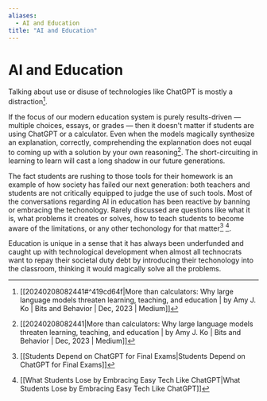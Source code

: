 ```yaml
---
aliases:
  - AI and Education
title: "AI and Education"
---
```


# AI and Education

Talking about use or disuse of technologies like ChatGPT is mostly a distraction[^1].

If the focus of our modern education system is purely results-driven — multiple choices, essays, or grades — then it doesn't matter if students are using ChatGPT or a calculator. Even when the models magically synthesize an explanation, correctly, comprehending the explannation does not euqal to coming up with a solution by your own reasoning[^2]. The short-circuiting in learning to learn will cast a long shadow in our future generations.

The fact students are rushing to those tools for their homework is an example of how society has failed our next generation: both teachers and students are not critically equipped to judge the use of such tools. Most of the conversations regarding AI in education has been reactive by banning or embracing the techonology. Rarely discussed are questions like what it is, what problems it creates or solves, how to teach students to become aware of the limitations, or any other techonology for that matter[^3] [^4].

Education is unique in a sense that it has always been underfunded and caught up with technological development when almost all technocrats want to repay their societal duty debt by introducing their techonology into the classroom, thinking it would magically solve all the problems.

[^1]: [[20240208082441#^419cd64f|More than calculators: Why large language models threaten learning, teaching, and education | by Amy J. Ko | Bits and Behavior | Dec, 2023 | Medium]]
[^2]: [[20240208082441|More than calculators: Why large language models threaten learning, teaching, and education | by Amy J. Ko | Bits and Behavior | Dec, 2023 | Medium]]
[^3]: [[Students Depend on ChatGPT for Final Exams|Students Depend on ChatGPT for Final Exams]]
[^4]: [[What Students Lose by Embracing Easy Tech Like ChatGPT|What Students Lose by Embracing Easy Tech Like ChatGPT]]